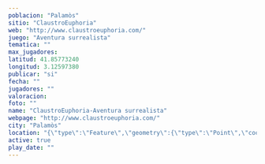 ```yaml
---
poblacion: "Palamòs"
sitio: "ClaustroEuphoria"
web: "http://www.claustroeuphoria.com/"
juego: "Aventura surrealista"
tematica: ""
max_jugadores: 
latitud: 41.85773240
longitud: 3.12597380
publicar: "si"
fecha: ""
jugadores: ""
valoracion: 
foto: ""
name: "ClaustroEuphoria-Aventura surrealista"
webpage: "http://www.claustroeuphoria.com/"
city: "Palamòs"
location: "{\"type\":\"Feature\",\"geometry\":{\"type\":\"Point\",\"coordinates\":[\"41,85773240\",\"3,12597380\"]}}"
active: true
play_date: ""
---
```

